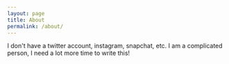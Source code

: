 ```yaml
---
layout: page
title: About
permalink: /about/
---
```

I don't have a twitter account, instagram, snapchat, etc.
I am a complicated person, I need a lot more time to write this!
